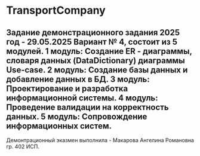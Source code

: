 # TransportCompany
Задание демонстрационного задания 2025 год - 29.05.2025
Вариант № 4, состоит из 5 модулей.
1 модуль: Создание ER - диаграммы, словаря данных (DataDictionary) диаграммы Use-case.
2 модуль: Создание базы данных и добавление данных в БД.
3 модуль: Проектирование и разработка информационной системы.
4 модуль: Проведение валидации на корректность данных.
5 модуль: Сопровождение информационных систем.
----------------------------------------
Демонтрационный эказмен выполнила - Макарова Ангелина Романовна гр. 402 ИСП.
